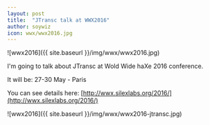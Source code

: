 ```yaml
---
layout: post
title:  "JTransc talk at WWX2016"
author: soywiz
icon: wwx/wwx2016.jpg
---
```


![wwx2016]({{ site.baseurl }}/img/wwx/wwx2016.jpg)

I'm going to talk about JTransc at Wold Wide haXe 2016 conference.

<!--more-->

It will be: 27-30 May - Paris

You can see details here: [http://wwx.silexlabs.org/2016/](http://wwx.silexlabs.org/2016/)

![wwx2016]({{ site.baseurl }}/img/wwx/wwx2016-jtransc.jpg)

